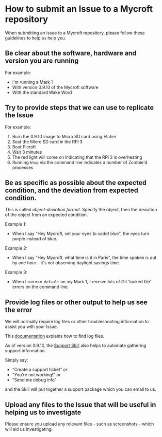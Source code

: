 # How to submit an Issue to a Mycroft repository

When submitting an Issue to a Mycroft repository, please follow these guidelines to help us help you. 

## Be clear about the software, hardware and version you are running

For example: 

* I'm running a Mark 1
* With version 0.9.10 of the Mycroft software
* With the standard Wake Word

## Try to provide steps that we can use to replicate the Issue

For example: 

1. Burn the 0.9.10 image to Micro SD card using Etcher
2. Seat the Micro SD card in the RPi 3
3. Boot Picroft
4. Wait 3 minutes
5. The red light will come on indicating that the RPi 3 is overheating
6. Running `htop` via the command line indicates a number of Zombie'd processes

## Be as specific as possible about the expected condition, and the deviation from expected condition. 

This is called _object-deviation format_. Specify the object, then the deviation of the object from an expected condition. 

Example 1: 

* When I say "Hey Mycroft, set your eyes to cadet blue", the eyes turn purple instead of blue. 

Example 2: 

* When I say "Hey Mycroft, what time is it in Paris", the time spoken is out by one hour - it's not observing daylight savings time. 

Example 3: 

* When I run `msm default` on my Mark 1, I receive lots of Git 'locked file' errors on the command line. 

## Provide log files or other output to help us see the error

We will normally require log files or other troubleshooting information to assist you with your Issue. 

This [documentation](https://mycroft.ai/documentation/troubleshooting/) explains how to find log files. 

As of version 0.9.10, the [Support Skill](https://github.com/dobo/skill-support) also helps to automate gathering support information. 

Simply say: 

* "Create a support ticket" _or_
* "You're not working!" _or_
* "Send me debug info"

and the Skill will put together a support package which you can email to us. 

## Upload any files to the Issue that will be useful in helping us to investigate

Please ensure you upload any relevant files - such as screenshots - which will aid us investigating. 

